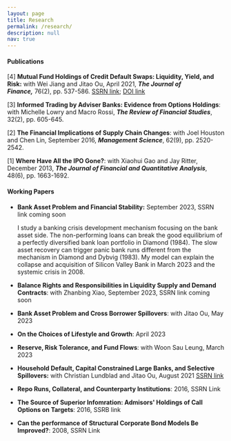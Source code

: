 ```yaml
---
layout: page
title: Research
permalink: /research/
description: null
nav: true
---
```

#### P﻿ublications

\[﻿4] **Mutual Fund Holdings of Credit Default Swaps: Liquidity, Yield, and Risk:** with Wei Jiang and Jitao Ou, April 2021, ***The Journal of Finance,*** 76(2), pp. 537-586.  [SSRN link](https://papers.ssrn.com/sol3/papers.cfm?abstract_id=2549996); [DOI link](https://onlinelibrary.wiley.com/doi/10.1111/jofi.12996)

\[﻿3] **Informed Trading by Adviser Banks: Evidence from Options Holdings**: with Michelle Lowry and Macro Rossi, ***The Review of Financial Studies***, 32(2), pp. 605-645.

\[﻿2] **The Financial Implications of Supply Chain Changes**: with Joel Houston and Chen Lin, September 2016, ***Management Science***, 62(9), pp. 2520-2542.

\[﻿1] **Where Have All the IPO Gone?**: with Xiaohui Gao and Jay Ritter, December 2013, ***The Journal of Financial and Quantitative Analysis***, 48(6), pp. 1663-1692.

#### Working Papers

* **Bank Asset Problem and Financial Stability:** September 2023, SSRN link coming soon

  I study a banking crisis development mechanism focusing on the bank asset side. The non-performing loans can break the good equilibrium of a perfectly diversified bank loan portfolio in Diamond (1984). The slow asset recovery can trigger panic bank runs different from the mechanism in Diamond and Dybvig (1983). My model can explain the collapse and acquisition of Silicon Valley Bank in March 2023 and the systemic crisis in 2008. 
* **B﻿alance Rights and Responsibilities in Liquidity Supply and Demand Contracts**: with Zhanbing Xiao, September 2023, SSRN link coming soon
* **B﻿ank Asset Problem and Cross Borrower Spillovers**: with Jitao Ou, May 2023
* **O﻿n the Choices of Lifestyle and Growth**: April 2023
* **R﻿eserve, Risk Tolerance, and Fund Flows**: with Woon Sau Leung, March 2023
* **Household Default, Capital Constrained Large Banks, and Selective Spillovers:** with Christian Lundblad and Jitao Ou, August 2021 [SSRN link](https://papers.ssrn.com/sol3/papers.cfm?abstract_id=3952556)
* **R﻿epo Runs, Collateral, and Counterparty Institutions**: 2016, SSRN Link
* **T﻿he Source of Superior Infomration: Admisors' Holdings of Call Options on Targets**: 2016, SSRB link
* **C﻿an the performance of Structural Corporate Bond Models Be Improved?**: 2008, SSRN Link

<br/>